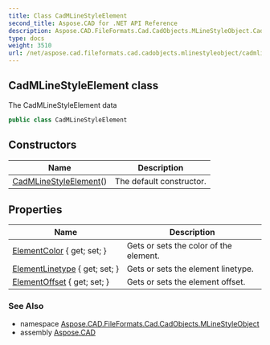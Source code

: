 ```yaml
---
title: Class CadMLineStyleElement
second_title: Aspose.CAD for .NET API Reference
description: Aspose.CAD.FileFormats.Cad.CadObjects.MLineStyleObject.CadMLineStyleElement class. The CadMLineStyleElement data
type: docs
weight: 3510
url: /net/aspose.cad.fileformats.cad.cadobjects.mlinestyleobject/cadmlinestyleelement/
---
```

## CadMLineStyleElement class

The CadMLineStyleElement data

```csharp
public class CadMLineStyleElement
```

## Constructors

| Name | Description |
| --- | --- |
| [CadMLineStyleElement](cadmlinestyleelement/)() | The default constructor. |

## Properties

| Name | Description |
| --- | --- |
| [ElementColor](../../aspose.cad.fileformats.cad.cadobjects.mlinestyleobject/cadmlinestyleelement/elementcolor/) { get; set; } | Gets or sets the color of the element. |
| [ElementLinetype](../../aspose.cad.fileformats.cad.cadobjects.mlinestyleobject/cadmlinestyleelement/elementlinetype/) { get; set; } | Gets or sets the element linetype. |
| [ElementOffset](../../aspose.cad.fileformats.cad.cadobjects.mlinestyleobject/cadmlinestyleelement/elementoffset/) { get; set; } | Gets or sets the element offset. |

### See Also

* namespace [Aspose.CAD.FileFormats.Cad.CadObjects.MLineStyleObject](../../aspose.cad.fileformats.cad.cadobjects.mlinestyleobject/)
* assembly [Aspose.CAD](../../)


